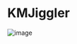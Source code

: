 # KMJiggler
![image](https://user-images.githubusercontent.com/4217345/139135261-fc3ceaa2-c8eb-49da-9908-d70f9355bd3a.png)

